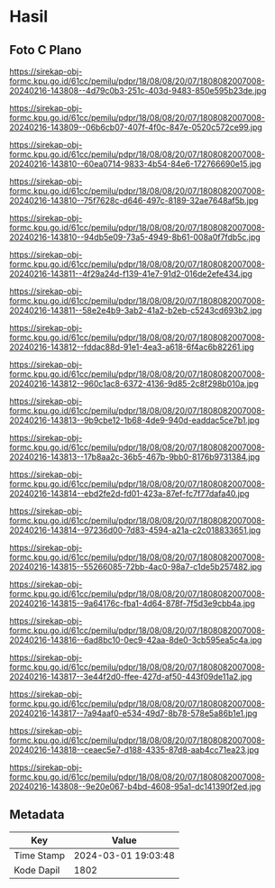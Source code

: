 # Hasil

## Foto C Plano

https://sirekap-obj-formc.kpu.go.id/61cc/pemilu/pdpr/18/08/08/20/07/1808082007008-20240216-143808--4d79c0b3-251c-403d-9483-850e595b23de.jpg

https://sirekap-obj-formc.kpu.go.id/61cc/pemilu/pdpr/18/08/08/20/07/1808082007008-20240216-143809--06b6cb07-407f-4f0c-847e-0520c572ce99.jpg

https://sirekap-obj-formc.kpu.go.id/61cc/pemilu/pdpr/18/08/08/20/07/1808082007008-20240216-143810--60ea0714-9833-4b54-84e6-172766690e15.jpg

https://sirekap-obj-formc.kpu.go.id/61cc/pemilu/pdpr/18/08/08/20/07/1808082007008-20240216-143810--75f7628c-d646-497c-8189-32ae7648af5b.jpg

https://sirekap-obj-formc.kpu.go.id/61cc/pemilu/pdpr/18/08/08/20/07/1808082007008-20240216-143810--94db5e09-73a5-4949-8b61-008a0f7fdb5c.jpg

https://sirekap-obj-formc.kpu.go.id/61cc/pemilu/pdpr/18/08/08/20/07/1808082007008-20240216-143811--4f29a24d-f139-41e7-91d2-016de2efe434.jpg

https://sirekap-obj-formc.kpu.go.id/61cc/pemilu/pdpr/18/08/08/20/07/1808082007008-20240216-143811--58e2e4b9-3ab2-41a2-b2eb-c5243cd693b2.jpg

https://sirekap-obj-formc.kpu.go.id/61cc/pemilu/pdpr/18/08/08/20/07/1808082007008-20240216-143812--fddac88d-91e1-4ea3-a618-6f4ac6b82261.jpg

https://sirekap-obj-formc.kpu.go.id/61cc/pemilu/pdpr/18/08/08/20/07/1808082007008-20240216-143812--960c1ac8-6372-4136-9d85-2c8f298b010a.jpg

https://sirekap-obj-formc.kpu.go.id/61cc/pemilu/pdpr/18/08/08/20/07/1808082007008-20240216-143813--9b9cbe12-1b68-4de9-940d-eaddac5ce7b1.jpg

https://sirekap-obj-formc.kpu.go.id/61cc/pemilu/pdpr/18/08/08/20/07/1808082007008-20240216-143813--17b8aa2c-36b5-467b-9bb0-8176b9731384.jpg

https://sirekap-obj-formc.kpu.go.id/61cc/pemilu/pdpr/18/08/08/20/07/1808082007008-20240216-143814--ebd2fe2d-fd01-423a-87ef-fc7f77dafa40.jpg

https://sirekap-obj-formc.kpu.go.id/61cc/pemilu/pdpr/18/08/08/20/07/1808082007008-20240216-143814--97236d00-7d83-4594-a21a-c2c018833651.jpg

https://sirekap-obj-formc.kpu.go.id/61cc/pemilu/pdpr/18/08/08/20/07/1808082007008-20240216-143815--55266085-72bb-4ac0-98a7-c1de5b257482.jpg

https://sirekap-obj-formc.kpu.go.id/61cc/pemilu/pdpr/18/08/08/20/07/1808082007008-20240216-143815--9a64176c-fba1-4d64-878f-7f5d3e9cbb4a.jpg

https://sirekap-obj-formc.kpu.go.id/61cc/pemilu/pdpr/18/08/08/20/07/1808082007008-20240216-143816--6ad8bc10-0ec9-42aa-8de0-3cb595ea5c4a.jpg

https://sirekap-obj-formc.kpu.go.id/61cc/pemilu/pdpr/18/08/08/20/07/1808082007008-20240216-143817--3e44f2d0-ffee-427d-af50-443f09de11a2.jpg

https://sirekap-obj-formc.kpu.go.id/61cc/pemilu/pdpr/18/08/08/20/07/1808082007008-20240216-143817--7a94aaf0-e534-49d7-8b78-578e5a86b1e1.jpg

https://sirekap-obj-formc.kpu.go.id/61cc/pemilu/pdpr/18/08/08/20/07/1808082007008-20240216-143818--ceaec5e7-d188-4335-87d8-aab4cc71ea23.jpg

https://sirekap-obj-formc.kpu.go.id/61cc/pemilu/pdpr/18/08/08/20/07/1808082007008-20240216-143808--9e20e067-b4bd-4608-95a1-dc141390f2ed.jpg


## Metadata

| Key        | Value               |
| ---------- | ------------------- |
| Time Stamp | 2024-03-01 19:03:48 |
| Kode Dapil | 1802                |



